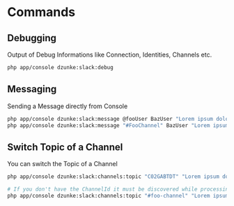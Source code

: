 # Commands

## Debugging

Output of Debug Informations like Connection, Identities, Channels etc.

``` bash
php app/console dzunke:slack:debug
```

## Messaging

Sending a Message directly from Console

``` bash
php app/console dzunke:slack:message @fooUser BazUser "Lorem ipsum dolor sit amet .."
php app/console dzunke:slack:message "#FooChannel" BazUser "Lorem ipsum dolor sit amet .."
```

## Switch Topic of a Channel

You can switch the Topic of a Channel

``` bash
php app/console dzunke:slack:channels:topic "C02GABTDT" "Lorem ipsum dolor sit amet .."

# If you don't have the ChannelId it must be discovered while processing
php app/console dzunke:slack:channels:topic "#foo-channel" "Lorem ipsum dolor sit amet .." -d
```
